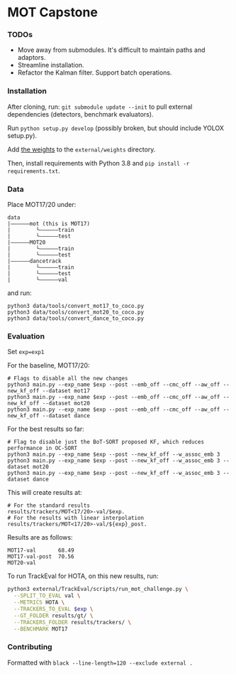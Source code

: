 # MOT Capstone

### TODOs 
- Move away from submodules. It's difficult to maintain paths and adaptors.
- Streamline installation.
- Refactor the Kalman filter. Support batch operations.

### Installation 

After cloning, run: 
`git submodule update --init` to pull external dependencies (detectors, benchmark evaluators).


Run `python setup.py develop` (possibly broken, but should include YOLOX setup.py).

Add [the weights](https://drive.google.com/file/d/1iqhM-6V_r1FpOlOzrdP_Ejshgk0DxOob/view) to the `external/weights` directory. 

Then, install requirements with Python 3.8 and `pip install -r requirements.txt`. 

### Data 

Place MOT17/20 under: 
```
data
|——————mot (this is MOT17)
|        └——————train
|        └——————test
|——————MOT20
|        └——————train
|        └——————test
|——————dancetrack
|        └——————train
|        └——————test
|        └——————val
```
and run:
```
python3 data/tools/convert_mot17_to_coco.py
python3 data/tools/convert_mot20_to_coco.py
python3 data/tools/convert_dance_to_coco.py
```



### Evaluation

Set `exp=exp1`


For the baseline, MOT17/20: 
```
# Flags to disable all the new changes 
python3 main.py --exp_name $exp --post --emb_off --cmc_off --aw_off --new_kf_off --dataset mot17
python3 main.py --exp_name $exp --post --emb_off --cmc_off --aw_off --new_kf_off --dataset mot20
python3 main.py --exp_name $exp --post --emb_off --cmc_off --aw_off --new_kf_off --dataset dance
```

For the best results so far: 
```
# Flag to disable just the BoT-SORT proposed KF, which reduces performance in OC-SORT
python3 main.py --exp_name $exp --post --new_kf_off --w_assoc_emb 3
python3 main.py --exp_name $exp --post --new_kf_off --w_assoc_emb 3 --dataset mot20
python3 main.py --exp_name $exp --post --new_kf_off --w_assoc_emb 3 --dataset dance
```

This will create results at: 
```
# For the standard results
results/trackers/MOT<17/20>-val/$exp.
# For the results with linear interpolation
results/trackers/MOT<17/20>-val/${exp}_post.
```
Results are as follows:  
```
MOT17-val       68.49
MOT17-val-post  70.56
MOT20-val
```



To run TrackEval for HOTA, on this new results, run: 
```bash
python3 external/TrackEval/scripts/run_mot_challenge.py \
  --SPLIT_TO_EVAL val \
  --METRICS HOTA \
  --TRACKERS_TO_EVAL $exp \
  --GT_FOLDER results/gt/ \
  --TRACKERS_FOLDER results/trackers/ \
  --BENCHMARK MOT17
```

### Contributing 
Formatted with `black --line-length=120 --exclude external .`




